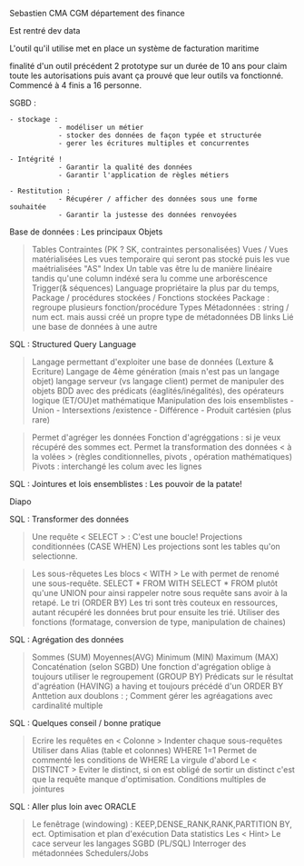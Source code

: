 Sebastien CMA CGM département des finance 


Est rentré dev data

L'outil qu'il utilise met en place un système de facturation maritime 

finalité d'un outil précédent 2 prototype sur un durée de 10 ans pour claim toute les autorisations puis avant ça prouvé que leur outils va fonctionné. Commencé à 4 finis a 16 personne. 

SGBD : 
    
    - stockage : 
                - modéliser un métier 
                - stocker des données de façon typée et structurée 
                - gerer les écritures multiples et concurrentes

    - Intégrité ! 
                - Garantir la qualité des données 
                - Garantir l'application de règles métiers 
    
    - Restitution :
                - Récupérer / afficher des données sous une forme souhaitée 
                - Garantir la justesse des données renvoyées 

Base de données : Les principaux Objets 
> Tables 
> Contraintes (PK ? SK, contraintes personalisées)
> Vues / Vues matérialisées 
    Les vues temporaire qui seront pas stocké puis les vue maétrialisées "AS"
> Index 
Un table vas être lu de manière linéaire tandis qu'une column indéxé sera lu comme une arboréscence
> Trigger(& séquences)
    Language propriétaire la plus par du temps, 
> Package / procédures stockées / Fonctions stockées 
    Package : regroupe plusieurs fonction/procédure
> Types 
    Métadonnées : string / num ect. mais aussi créé un propre type de métadonnées
> DB links
    Lié une base de données à une autre 

SQL : Structured Query Language

> Langage permettant d'exploiter une base de données (Lexture & Ecriture)
> Langage de 4ème génération (mais n'est pas un langage objet)
> langage serveur (vs langage client)
> permet de manipuler des objets BDD avec des prédicats (éaglités/inégalités), des opérateurs logique (ET/OU)et mathématique 
> Manipulation des lois ensemblistes 
    - Union 
    - Intersextions /existence 
    - Différence 
    - Produit cartésien (plus rare)

> Permet d'agréger les données 
   Fonction d'agréggations : si je veux récupéré des sommes ect.
> Permet la transformation des données < à la volées > (règles conditionnelles, pivots , opération mathématiques)
    Pivots : interchangé les colum avec les lignes

SQL : Jointures et lois ensemblistes : Les pouvoir de la patate!

Diapo

SQL : Transformer des données 

> Une requête < SELECT > : C'est une boucle!
> Projections conditionnées (CASE WHEN)
Les projections sont les tables qu'on selectionne.

> Les sous-rêquetes
> Les blocs < WITH >
    Le with permet de renomé une sous-requête. SELECT * FROM WITH SELECT * FROM plutôt qu'une UNION pour ainsi rappeler notre sous requête sans avoir à la retapé. 
> Le tri (ORDER BY)
    Les tri sont très couteux en ressources, autant récupéré les données brut pour ensuite les trié. 
> Utiliser des fonctions (formatage, conversion de type, manipulation de chaines)

SQL : Agrégation des données 
> Sommes (SUM)
> Moyennes(AVG)
> Minimum (MIN)
> Maximum (MAX)
> Concaténation (selon SGBD)
> Une fonction d'agrégation oblige à toujours utiliser le regroupement (GROUP BY)
> Prédicats sur le résultat d'agréation (HAVING)
    a having et toujours précédé d'un ORDER BY
> Anttetion aux doublons : ; Comment gérer les agréagations avec cardinalité multiple 

SQL : Quelques conseil / bonne pratique

> Ecrire les requêtes en < Colonne >
> Indenter chaque sous-requêtes
> Utiliser dans Alias (table et colonnes)
> WHERE 1=1 
    Permet de commenté les conditions de WHERE 
> La virgule d'abord
> Le < DISTINCT >
    Eviter le distinct, si on est obligé de sortir un distinct c'est que la requête manque d'optimisation.
> Conditions multiples de jointures

SQL : Aller plus loin avec ORACLE 

> Le fenêtrage (windowing) : KEEP,DENSE_RANK,RANK,PARTITION BY, ect.
> Optimisation et plan d'exécution 
> Data statistics 
> Les < Hint>
> Le cace serveur 
> les langages SGBD (PL/SQL)
> Interroger des métadonnées 
> Schedulers/Jobs
